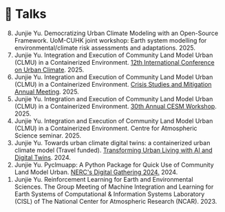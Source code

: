 # 📅 Talks

<ol reversed>

  <li> Junjie Yu. Democratizing Urban Climate Modeling with an Open-Source Framework. UoM-CUHK joint workshop: Earth system modelling for environmental/climate risk assessments and adaptations. 2025. </li>
  <li> Junjie Yu. Integration and Execution of Community Land Model Urban (CLMU) in a Containerized Environment. <a href="https://icuc12.eu/" target="_blank">12th International Conference on Urban Climate</a>. 2025. </li> 
  <li> Junjie Yu. Integration and Execution of Community Land Model Urban (CLMU) in a Containerized Environment. <a href="https://www.eventbrite.com/e/crisis-studies-and-mitigation-annual-meeting-agenda-and-registration-tickets-1306691472369?msockid=30aa148298e6661f39e0072d999c671b" target="_blank">Crisis Studies and Mitigation Annual Meeting</a>. 2025. </li> 
  <li> Junjie Yu. Integration and Execution of Community Land Model Urban (CLMU) in a Containerized Environment. <a href="https://www.cesm.ucar.edu/events/432/agenda" target="_blank">30th Annual CESM Workshop</a>. 2025. </li> 
  <li> Junjie Yu. Integration and Execution of Community Land Model Urban (CLMU) in a Containerized Environment. Centre for Atmospheric Science seminar. 2025. </li>
  <li> Junjie Yu. Towards urban climate digital twins: a containerized urban climate model (Travel funded). <a href="https://www.turing.ac.uk/events/transforming-urban-living-ai-and-digital-twins/" target="_blank">Transforming Urban Living with AI and Digital Twins</a>. 2024. </li>
  <li> Junjie Yu. Pyclmuapp: A Python Package for Quick Use of Community Land Model Urban. <a href="https://www.digital-solutions.uk/dg24/" target="_blank">NERC's Digital Gathering 2024.</a>  2024. </li>
  <li> Junjie Yu. Reinforcement Learning for Earth and Environmental Sciences. The Group Meeting of Machine Integration and Learning for Earth Systems of Computational & Information Systems Laboratory (CISL) of The National Center for Atmospheric Research (NCAR). 2023. </li>
</ol>